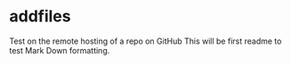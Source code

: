 # addfiles
Test on the remote hosting of a repo on GitHub
This will be first readme to test Mark Down formatting.

